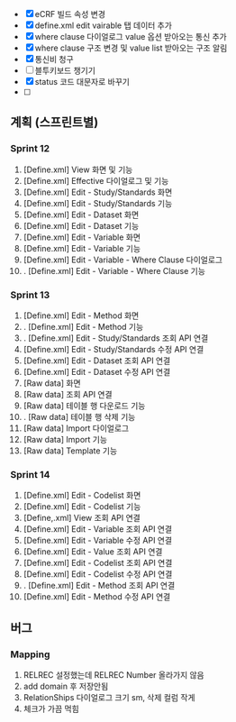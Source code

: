 - [x] eCRF 빌드 속성 변경
- [x] define.xml edit vairable 탭 데이터 추가
- [x] where clause 다이얼로그 value 옵션 받아오는 통신 추가
- [x] where clause 구조 변경 및 value list 받아오는 구조 알림
- [x] 통신비 청구
- [ ] 블투키보드 챙기기
- [x] status 코드 대문자로 바꾸기
- [ ] 

## 계획 (스프린트별)

### Sprint 12

1. \[Define.xml\] View 화면 및 기능
3. \[Define.xml\] Effective 다이얼로그 및 기능
4. \[Define.xml\] Edit - Study/Standards 화면
5. \[Define.xml\] Edit - Study/Standards 기능
6. \[Define.xml\] Edit - Dataset 화면
7. \[Define.xml\] Edit - Dataset 기능
8. \[Define.xml\] Edit - Variable 화면
9. \[Define.xml\] Edit - Variable 기능
10. \[Define.xml\] Edit - Variable - Where Clause 다이얼로그
11. . \[Define.xml\] Edit  - Variable - Where Clause 기능

### Sprint 13

1. \[Define.xml\] Edit - Method 화면
2. . \[Define.xml\] Edit - Method 기능
3. . \[Define.xml\] Edit - Study/Standards 조회 API 연결
4. \[Define.xml\] Edit - Study/Standards 수정 API 연결
5. \[Define.xml\] Edit - Dataset 조회 API 연결
6. \[Define.xml\] Edit - Dataset 수정 API 연결
7.  \[Raw data\] 화면
8. \[Raw data\] 조회 API 연결
9. \[Raw data\] 테이블 행 다운로드 기능
10. . \[Raw data\] 테이블 행 삭제 기능
11. \[Raw data\] Import 다이얼로그
12. \[Raw data\] Import 기능
13. \[Raw data\] Template 기능

### Sprint 14

1. \[Define.xml\] Edit - Codelist 화면
2. \[Define.xml\] Edit - Codelist 기능
3. \[Define,.xml] View 조회 API 연결
4. \[Define.xml\] Edit - Variable 조회 API 연결
5. \[Define.xml\] Edit - Variable 수정 API 연결
6. \[Define.xml\] Edit - Value 조회 API 연결
7. \[Define.xml\] Edit - Codelist 조회 API 연결
8.  \[Define.xml\] Edit - Codelist 수정 API 연결
9. . \[Define.xml\] Edit - Method 조회 API 연결
10. \[Define.xml\] Edit - Method 수정 API 연결

## 버그

### Mapping

1. RELREC 설정했는데 RELREC Number 올라가지 않음
2. add domain 후 저장안됨
3. RelationShips 다이얼로그 크기 sm, 삭제 컬럼 작게
4. 체크가 가끔 먹힘

